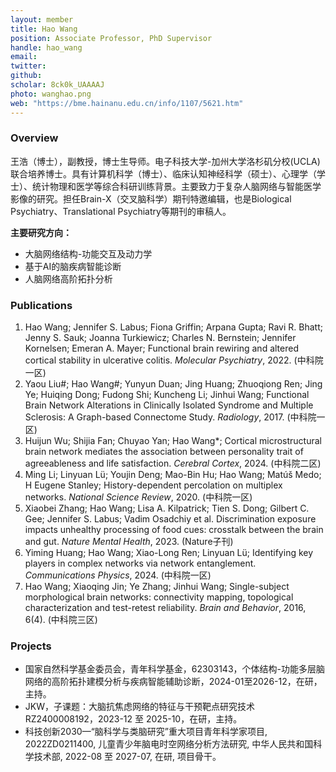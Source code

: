 ```yaml
---
layout: member
title: Hao Wang
position: Associate Professor, PhD Supervisor
handle: hao_wang
email: 
twitter:
github: 
scholar: 8ck0k_UAAAAJ
photo: wanghao.png
web: "https://bme.hainanu.edu.cn/info/1107/5621.htm"
---
```


### Overview
王浩（博士），副教授，博士生导师。电子科技大学-加州大学洛杉矶分校(UCLA)联合培养博士。具有计算机科学（博士）、临床认知神经科学（硕士）、心理学（学士）、统计物理和医学等综合科研训练背景。主要致力于复杂人脑网络与智能医学影像的研究。担任Brain-X（交叉脑科学）期刊特邀编辑，也是Biological Psychiatry、Translational Psychiatry等期刊的审稿人。

**主要研究方向：**
- 大脑网络结构-功能交互及动力学
- 基于AI的脑疾病智能诊断
- 人脑网络高阶拓扑分析

### Publications
1. Hao Wang; Jennifer S. Labus; Fiona Griffin; Arpana Gupta; Ravi R. Bhatt; Jenny S. Sauk; Joanna Turkiewicz; Charles N. Bernstein; Jennifer Kornelsen; Emeran A. Mayer; Functional brain rewiring and altered cortical stability in ulcerative colitis. *Molecular Psychiatry*, 2022. (中科院一区)
2. Yaou Liu#; Hao Wang#; Yunyun Duan; Jing Huang; Zhuoqiong Ren; Jing Ye; Huiqing Dong; Fudong Shi; Kuncheng Li; Jinhui Wang; Functional Brain Network Alterations in Clinically Isolated Syndrome and Multiple Sclerosis: A Graph-based Connectome Study. *Radiology*, 2017. (中科院一区)
3. Huijun Wu; Shijia Fan; Chuyao Yan; Hao Wang*; Cortical microstructural brain network mediates the association between personality trait of agreeableness and life satisfaction. *Cerebral Cortex*, 2024. (中科院二区)
4. Ming Li; Linyuan Lü; Youjin Deng; Mao-Bin Hu; Hao Wang; Matúš Medo; H Eugene Stanley; History-dependent percolation on multiplex networks. *National Science Review*, 2020. (中科院一区)
5. Xiaobei Zhang; Hao Wang; Lisa A. Kilpatrick; Tien S. Dong; Gilbert C. Gee; Jennifer S. Labus; Vadim Osadchiy et al. Discrimination exposure impacts unhealthy processing of food cues: crosstalk between the brain and gut. *Nature Mental Health*, 2023. (Nature子刊)
6. Yiming Huang; Hao Wang; Xiao-Long Ren; Linyuan Lü; Identifying key players in complex networks via network entanglement. *Communications Physics*, 2024. (中科院一区)
7. Hao Wang; Xiaoqing Jin; Ye Zhang; Jinhui Wang; Single-subject morphological brain networks: connectivity mapping, topological characterization and test-retest reliability. *Brain and Behavior*, 2016, 6(4). (中科院三区)

### Projects
- 国家自然科学基金委员会，青年科学基金，62303143，个体结构-功能多层脑网络的高阶拓扑建模分析与疾病智能辅助诊断，2024-01至2026-12，在研，主持。
- JKW，子课题：大脑抗焦虑网络的特征与干预靶点研究技术RZ2400008192，2023-12 至 2025-10，在研，主持。
- 科技创新2030—“脑科学与类脑研究”重大项目青年科学家项目, 2022ZD0211400, 儿童青少年脑电时空网络分析方法研究, 中华人民共和国科学技术部, 2022-08 至 2027-07, 在研, 项目骨干。